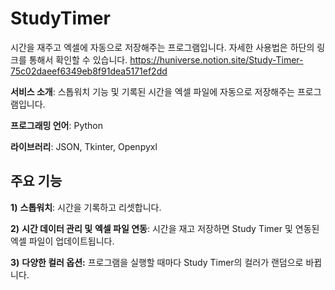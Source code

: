 # StudyTimer
시간을 재주고 엑셀에 자동으로 저장해주는 프로그램입니다. 자세한 사용법은 하단의 링크를 통해서 확인할 수 있습니다.
<a target="_blank">https://huniverse.notion.site/Study-Timer-75c02daeef6349eb8f91dea5171ef2dd</a>

**서비스 소개**: 스톱워치 기능 및 기록된 시간을 엑셀 파일에 
자동으로 저장해주는 프로그램입니다.

**프로그래밍 언어**: Python

**라이브러리**: JSON, Tkinter, Openpyxl

## 주요 기능

**1)** **스톱워치**: 시간을 기록하고 리셋합니다. 

**2)** **시간 데이터 관리 및** **엑셀 파일 연동**: 시간을 재고 저장하면 Study Timer 및 연동된 엑셀 파일이 업데이트됩니다. 

**3)** **다양한 컬러 옵션:** 프로그램을 실행할 때마다 Study Timer의 컬러가 랜덤으로 바뀝니다.
